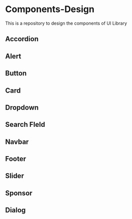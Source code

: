 # Components-Design
This is a repository to design the components of UI Library

## Accordion 


## Alert



## Button

## Card

## Dropdown 

## Search FIeld

## Navbar

## Footer 

## Slider

## Sponsor

## Dialog 

